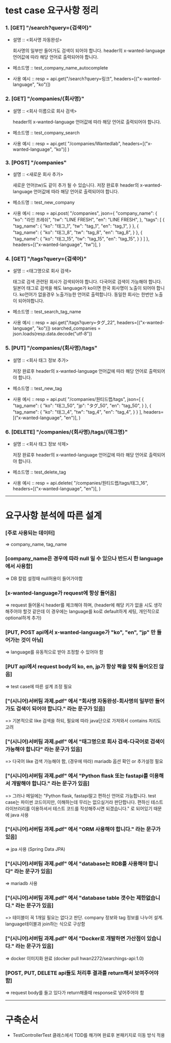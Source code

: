 # test case 요구사항 정리

### 1. [GET] "/search?query={검색어}"
* 설명 :: <회사명 자동완성>

  회사명의 일부만 들어가도 검색이 되어야 합니다.
  header의 x-wanted-language 언어값에 따라 해당 언어로 출력되어야 합니다.
* 메소드명 :: test_company_name_autocomplete
* 사용 예시 :: resp = api.get("/search?query=링크", headers=[("x-wanted-language", "ko")])
 
### 2. [GET] "/companies/{회사명}"
* 설명 :: <회사 이름으로 회사 검색>

  header의 x-wanted-language 언어값에 따라 해당 언어로 출력되어야 합니다.
* 메소드명 :: test_company_search
* 사용 예시 :: resp = api.get(
  "/companies/Wantedlab", headers=[("x-wanted-language", "ko")]
  )

### 3. [POST] "/companies"
* 설명 :: <새로운 회사 추가>

  새로운 언어(tw)도 같이 추가 될 수 있습니다.
  저장 완료후 header의 x-wanted-language 언어값에 따라 해당 언어로 출력되어야 합니다.
* 메소드명 :: test_new_company
* 사용 예시 :: resp = api.post(
  "/companies",
  json={
  "company_name": {
  "ko": "라인 프레쉬",
  "tw": "LINE FRESH",
  "en": "LINE FRESH",
  },
  "tags": [
  {
  "tag_name": {
  "ko": "태그_1",
  "tw": "tag_1",
  "en": "tag_1",
  }
  },
  {
  "tag_name": {
  "ko": "태그_8",
  "tw": "tag_8",
  "en": "tag_8",
  }
  },
  {
  "tag_name": {
  "ko": "태그_15",
  "tw": "tag_15",
  "en": "tag_15",
  }
  }
  ]
  },
  headers=[("x-wanted-language", "tw")],
  )

### 4. [GET] "/tags?query={검색어}"
* 설명 :: <태그명으로 회사 검색>

  태그로 검색 관련된 회사가 검색되어야 합니다.
  다국어로 검색이 가능해야 합니다.
  일본어 태그로 검색을 해도 language가 ko이면 한국 회사명이 노출이 되어야 합니다.
  ko언어가 없을경우 노출가능한 언어로 출력합니다.
  동일한 회사는 한번만 노출이 되어야합니다.
* 메소드명 :: test_search_tag_name
* 사용 예시 :: resp = api.get("/tags?query=タグ_22", headers=[("x-wanted-language", "ko")])
  searched_companies = json.loads(resp.data.decode("utf-8"))

### 5. [PUT] "/companies/{회사명}/tags"
* 설명 :: <회사 태그 정보 추가>

  저장 완료후 header의 x-wanted-language 언어값에 따라 해당 언어로 출력되어야 합니다.
* 메소드명 :: test_new_tag
* 사용 예시 :: resp = api.put(
  "/companies/원티드랩/tags",
  json=[
  {
  "tag_name": {
  "ko": "태그_50",
  "jp": "タグ_50",
  "en": "tag_50",
  }
  },
  {
  "tag_name": {
  "ko": "태그_4",
  "tw": "tag_4",
  "en": "tag_4",
  }
  }
  ],
  headers=[("x-wanted-language", "en")],
  )

### 6. [DELETE] "/companies/{회사명}/tags/{태그명}"
* 설명 :: <회사 태그 정보 삭제>

  저장 완료후 header의 x-wanted-language 언어값에 따라 해당 언어로 출력되어야 합니다.
* 메소드명 :: test_delete_tag
* 사용 예시 :: resp = api.delete(
   "/companies/원티드랩/tags/태그_16",
   headers=[("x-wanted-language", "en")],
   )

---------------
# 요구사항 분석에 따른 설계

### [주로 사용되는 데이터]
=> company_name, tag_name

### [company_name은 경우에 따라 null 일 수 있으나 반드시 한 language에서 사용함]
=> DB 칼럼 설정때 null허용이 들어가야함

### [x-wanted-language가 request에 항상 들어옴]
=> request 들어올시 header를 체크해야 하며, (header에 해당 키가 없을 시도 생각해주어야 할것 같은데 이 경우에는 language를 ko로 default하게 세팅, 개인적으로 optional하게 추가)

### [PUT, POST api에서 x-wanted-language가 "ko", "en", "jp" 만 들어가는 것이 아님]
=> language를 유동적으로 받아 조정할 수 있어야 함

### [PUT api에서 request body의 ko, en, jp가 항상 짝을 맞춰 들어오진 않음]
=> test case에 따른 설계 조정 필요

### ["(시니어)서버팀 과제.pdf" 에서 "회사명 자동완성-회사명의 일부만 들어가도 검색이 되어야 합니다." 라는 문구가 있음]
=> 기본적으로 like 검색을 하되, 필요에 따라 java단으로 가져와서 contains 처리도 고려

### ["(시니어)서버팀 과제.pdf" 에서 "태그명으로 회사 검색-다국어로 검색이 가능해야 합니다" 라는 문구가 있음]
=> 다국어 like 검색 가능해야 함, (경우에 따라) mariadb 옵션 확인 or 추가설정 필요

### ["(시니어)서버팀 과제.pdf" 에서 "Python flask 또는 fastapi를 이용해서 개발해야 합니다." 라는 문구가 있음]
=> 그러나 메일에는 "Python flask, fastapi말고 편하신 언어로 가능합니다. test case는 파이썬 코드이지만, 이해하는데 무리는 없으실거라 판단합니다. 편하신 테스트 라이브러리를 이용하셔서 테스트 코드를 작성해주시면 되겠습니다." 로 되어있기 때문에 java 사용

### ["(시니어)서버팀 과제.pdf" 에서 "ORM 사용해야 합니다." 라는 문구가 있음]
=> jpa 사용 (Spring Data JPA)

### ["(시니어)서버팀 과제.pdf" 에서 "database는 RDB를 사용해야 합니다" 라는 문구가 있음]
=> mariadb 사용

### ["(시니어)서버팀 과제.pdf" 에서 "database table 갯수는 제한없습니다." 라는 문구가 있음]
 => 테이블이 꼭 1개일 필요는 없다고 판단. company 정보와 tag 정보를 나누어 설계. language테이블과 join하는 식으로 구상함

### ["(시니어)서버팀 과제.pdf" 에서 "Docker로 개발하면 가산점이 있습니다." 라는 문구가 있음]
=> docker 이미지화 완료 (docker pull hwan2272/searchings-api:1.0)

### [POST, PUT, DELETE api들도 처리후 결과를 return해서 보여주어야 함]
=> request body를 들고 있다가 return해줄때 response로 넣어주어야 함

---------------
# 구축순서
* TestControllerTest 클래스에서 TDD를 해가며 완료후 본패키지로 이동 방식 적용

